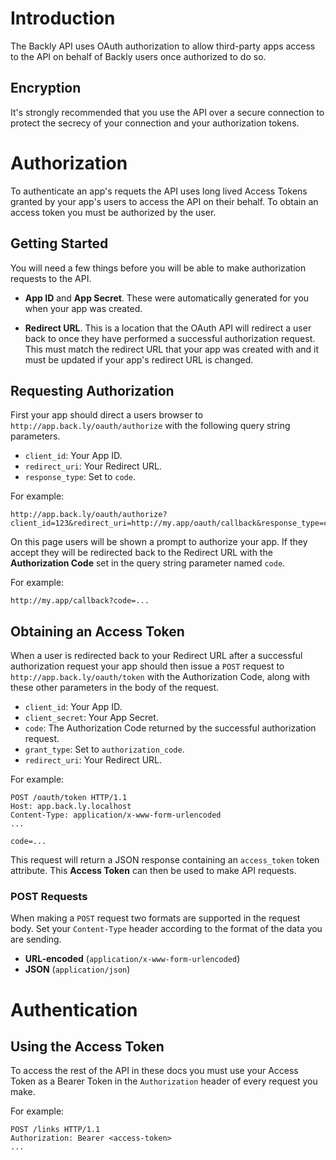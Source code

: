 # Introduction

The Backly API uses OAuth authorization to allow third-party apps access to the API on behalf of Backly users once authorized to do so.

## Encryption

It's strongly recommended that you use the API over a secure connection to protect the secrecy of your connection and your authorization tokens.

<div id="authorization"></div>

# Authorization

To authenticate an app's requets the API uses long lived Access Tokens granted by your app's users to access the API on their behalf. To obtain an access token you must be authorized by the user.

## Getting Started

You will need a few things before you will be able to make authorization requests to the API.

- **App ID** and **App Secret**. These were automatically generated for you when your app was created.

- **Redirect URL**. This is a location that the OAuth API will redirect a user back to once they have performed a successful authorization request. This must match the redirect URL that your app was created with and it must be updated if your app's redirect URL is changed.

## Requesting Authorization

First your app should direct a users browser to `http://app.back.ly/oauth/authorize` with the following query string parameters.

- `client_id`: Your App ID.
- `redirect_uri`: Your Redirect URL.
- `response_type`: Set to `code`.

For example:

```
http://app.back.ly/oauth/authorize?client_id=123&redirect_uri=http://my.app/oauth/callback&response_type=code
```

On this page users will be shown a prompt to authorize your app. If they accept they will be redirected back to the Redirect URL with the **Authorization Code** set in the query string parameter named `code`.

For example:

```
http://my.app/callback?code=...
```

## Obtaining an Access Token

When a user is redirected back to your Redirect URL after a successful authorization request your app should then issue a `POST` request to `http://app.back.ly/oauth/token` with the Authorization Code, along with these other parameters in the body of the request.

- `client_id`: Your App ID.
- `client_secret`: Your App Secret.
- `code`: The Authorization Code returned by the successful authorization request.
- `grant_type`: Set to `authorization_code`.
- `redirect_uri`: Your Redirect URL.

For example:

```
POST /oauth/token HTTP/1.1
Host: app.back.ly.localhost
Content-Type: application/x-www-form-urlencoded
...

code=...
```

This request will return a JSON response containing an `access_token` token attribute. This **Access Token** can then be used to make API requests.

<div id="post-requets"></div>

### POST Requests

When making a `POST` request two formats are supported in the request body. Set your `Content-Type` header according to the format of the data you are sending.

- **URL-encoded** (`application/x-www-form-urlencoded`)
- **JSON** (`application/json`)

<div id="api"></div>

# Authentication

## Using the Access Token

To access the rest of the API in these docs you must use your Access Token as a Bearer Token in the `Authorization` header of every request you make.

For example:

```
POST /links HTTP/1.1
Authorization: Bearer <access-token>
...
```
